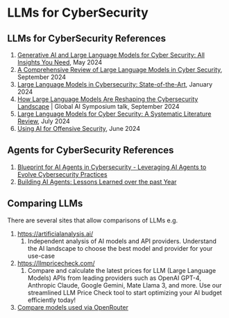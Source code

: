 # LLMs for CyberSecurity
     
## LLMs for CyberSecurity References
1. [Generative AI and Large Language Models for Cyber Security: All Insights You Need](https://arxiv.org/pdf/2405.12750), May 2024
2. [A Comprehensive Review of Large Language Models in Cyber Security](https://www.researchgate.net/publication/384500263_A_Comprehensive_Review_of_Large_Language_Models_in_Cyber_Security), September 2024 
3. [Large Language Models in Cybersecurity: State-of-the-Art](https://arxiv.org/pdf/2402.00891), January 2024
4. [How Large Language Models Are Reshaping the Cybersecurity Landscape](https://elie.net/talk/ai-for-cybersecurity-get-started-today) | Global AI Symposium talk, September 2024
5. [Large Language Models for Cyber Security: A Systematic Literature Review](https://arxiv.org/pdf/2405.04760), July 2024
6. [Using AI for Offensive Security](https://cloudsecurityalliance.org/artifacts/using-ai-for-offensive-security), June 2024 

## Agents for CyberSecurity References
1. [Blueprint for AI Agents in Cybersecurity - Leveraging AI Agents to Evolve Cybersecurity Practices](https://www.cybersec-automation.com/p/blueprint-for-ai-agents-in-cybersecurity)
2. [Building AI Agents: Lessons Learned over the past Year](https://medium.com/@cpdough/building-ai-agents-lessons-learned-over-the-past-year-41dc4725d8e5)


## Comparing LLMs
There are several sites that allow comparisons of LLMs e.g.

1. https://artificialanalysis.ai/
      1. Independent analysis of AI models and API providers. Understand the AI landscape to choose the best model and provider for your use-case
2. https://llmpricecheck.com/
      1. Compare and calculate the latest prices for LLM (Large Language Models) APIs from leading providers such as OpenAI GPT-4, Anthropic Claude, Google Gemini, Mate Llama 3, and more. Use our streamlined LLM Price Check tool to start optimizing your AI budget efficiently today!
3. [Compare models used via OpenRouter](https://openrouter.ai/rankings?view=day)
   